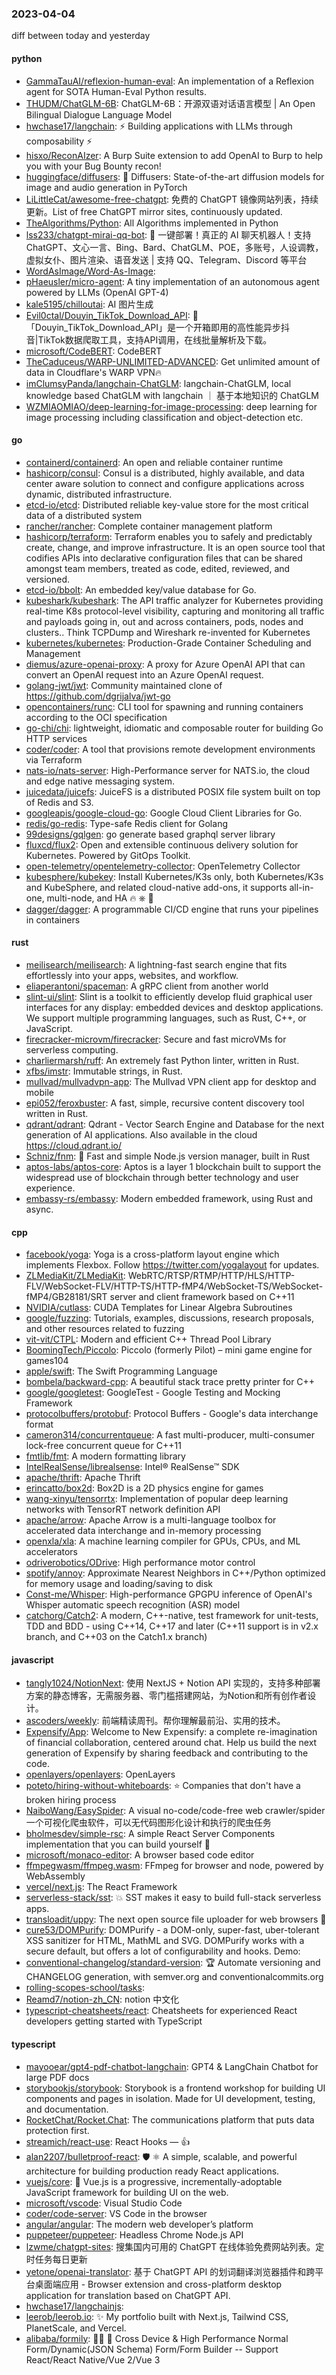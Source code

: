 ### 2023-04-04
diff between today and yesterday

#### python
* [GammaTauAI/reflexion-human-eval](https://github.com/GammaTauAI/reflexion-human-eval): An implementation of a Reflexion agent for SOTA Human-Eval Python results.
* [THUDM/ChatGLM-6B](https://github.com/THUDM/ChatGLM-6B): ChatGLM-6B：开源双语对话语言模型 | An Open Bilingual Dialogue Language Model
* [hwchase17/langchain](https://github.com/hwchase17/langchain): ⚡ Building applications with LLMs through composability ⚡
* [hisxo/ReconAIzer](https://github.com/hisxo/ReconAIzer): A Burp Suite extension to add OpenAI to Burp to help you with your Bug Bounty recon!
* [huggingface/diffusers](https://github.com/huggingface/diffusers): 🤗 Diffusers: State-of-the-art diffusion models for image and audio generation in PyTorch
* [LiLittleCat/awesome-free-chatgpt](https://github.com/LiLittleCat/awesome-free-chatgpt): 免费的 ChatGPT 镜像网站列表，持续更新。List of free ChatGPT mirror sites, continuously updated.
* [TheAlgorithms/Python](https://github.com/TheAlgorithms/Python): All Algorithms implemented in Python
* [lss233/chatgpt-mirai-qq-bot](https://github.com/lss233/chatgpt-mirai-qq-bot): 🚀 一键部署！真正的 AI 聊天机器人！支持ChatGPT、文心一言、Bing、Bard、ChatGLM、POE，多账号，人设调教，虚拟女仆、图片渲染、语音发送 | 支持 QQ、Telegram、Discord 等平台
* [WordAsImage/Word-As-Image](https://github.com/WordAsImage/Word-As-Image): 
* [pHaeusler/micro-agent](https://github.com/pHaeusler/micro-agent): A tiny implementation of an autonomous agent powered by LLMs (OpenAI GPT-4)
* [kale5195/chilloutai](https://github.com/kale5195/chilloutai): AI 图片生成
* [Evil0ctal/Douyin_TikTok_Download_API](https://github.com/Evil0ctal/Douyin_TikTok_Download_API): 🚀「Douyin_TikTok_Download_API」是一个开箱即用的高性能异步抖音|TikTok数据爬取工具，支持API调用，在线批量解析及下载。
* [microsoft/CodeBERT](https://github.com/microsoft/CodeBERT): CodeBERT
* [TheCaduceus/WARP-UNLIMITED-ADVANCED](https://github.com/TheCaduceus/WARP-UNLIMITED-ADVANCED): Get unlimited amount of data in Cloudflare's WARP VPN🔥
* [imClumsyPanda/langchain-ChatGLM](https://github.com/imClumsyPanda/langchain-ChatGLM): langchain-ChatGLM, local knowledge based ChatGLM with langchain ｜ 基于本地知识的 ChatGLM
* [WZMIAOMIAO/deep-learning-for-image-processing](https://github.com/WZMIAOMIAO/deep-learning-for-image-processing): deep learning for image processing including classification and object-detection etc.

#### go
* [containerd/containerd](https://github.com/containerd/containerd): An open and reliable container runtime
* [hashicorp/consul](https://github.com/hashicorp/consul): Consul is a distributed, highly available, and data center aware solution to connect and configure applications across dynamic, distributed infrastructure.
* [etcd-io/etcd](https://github.com/etcd-io/etcd): Distributed reliable key-value store for the most critical data of a distributed system
* [rancher/rancher](https://github.com/rancher/rancher): Complete container management platform
* [hashicorp/terraform](https://github.com/hashicorp/terraform): Terraform enables you to safely and predictably create, change, and improve infrastructure. It is an open source tool that codifies APIs into declarative configuration files that can be shared amongst team members, treated as code, edited, reviewed, and versioned.
* [etcd-io/bbolt](https://github.com/etcd-io/bbolt): An embedded key/value database for Go.
* [kubeshark/kubeshark](https://github.com/kubeshark/kubeshark): The API traffic analyzer for Kubernetes providing real-time K8s protocol-level visibility, capturing and monitoring all traffic and payloads going in, out and across containers, pods, nodes and clusters.. Think TCPDump and Wireshark re-invented for Kubernetes
* [kubernetes/kubernetes](https://github.com/kubernetes/kubernetes): Production-Grade Container Scheduling and Management
* [diemus/azure-openai-proxy](https://github.com/diemus/azure-openai-proxy): A proxy for Azure OpenAI API that can convert an OpenAI request into an Azure OpenAI request.
* [golang-jwt/jwt](https://github.com/golang-jwt/jwt): Community maintained clone of https://github.com/dgrijalva/jwt-go
* [opencontainers/runc](https://github.com/opencontainers/runc): CLI tool for spawning and running containers according to the OCI specification
* [go-chi/chi](https://github.com/go-chi/chi): lightweight, idiomatic and composable router for building Go HTTP services
* [coder/coder](https://github.com/coder/coder): A tool that provisions remote development environments via Terraform
* [nats-io/nats-server](https://github.com/nats-io/nats-server): High-Performance server for NATS.io, the cloud and edge native messaging system.
* [juicedata/juicefs](https://github.com/juicedata/juicefs): JuiceFS is a distributed POSIX file system built on top of Redis and S3.
* [googleapis/google-cloud-go](https://github.com/googleapis/google-cloud-go): Google Cloud Client Libraries for Go.
* [redis/go-redis](https://github.com/redis/go-redis): Type-safe Redis client for Golang
* [99designs/gqlgen](https://github.com/99designs/gqlgen): go generate based graphql server library
* [fluxcd/flux2](https://github.com/fluxcd/flux2): Open and extensible continuous delivery solution for Kubernetes. Powered by GitOps Toolkit.
* [open-telemetry/opentelemetry-collector](https://github.com/open-telemetry/opentelemetry-collector): OpenTelemetry Collector
* [kubesphere/kubekey](https://github.com/kubesphere/kubekey): Install Kubernetes/K3s only, both Kubernetes/K3s and KubeSphere, and related cloud-native add-ons, it supports all-in-one, multi-node, and HA 🔥 ⎈ 🐳
* [dagger/dagger](https://github.com/dagger/dagger): A programmable CI/CD engine that runs your pipelines in containers

#### rust
* [meilisearch/meilisearch](https://github.com/meilisearch/meilisearch): A lightning-fast search engine that fits effortlessly into your apps, websites, and workflow.
* [eliaperantoni/spaceman](https://github.com/eliaperantoni/spaceman): A gRPC client from another world
* [slint-ui/slint](https://github.com/slint-ui/slint): Slint is a toolkit to efficiently develop fluid graphical user interfaces for any display: embedded devices and desktop applications. We support multiple programming languages, such as Rust, C++, or JavaScript.
* [firecracker-microvm/firecracker](https://github.com/firecracker-microvm/firecracker): Secure and fast microVMs for serverless computing.
* [charliermarsh/ruff](https://github.com/charliermarsh/ruff): An extremely fast Python linter, written in Rust.
* [xfbs/imstr](https://github.com/xfbs/imstr): Immutable strings, in Rust.
* [mullvad/mullvadvpn-app](https://github.com/mullvad/mullvadvpn-app): The Mullvad VPN client app for desktop and mobile
* [epi052/feroxbuster](https://github.com/epi052/feroxbuster): A fast, simple, recursive content discovery tool written in Rust.
* [qdrant/qdrant](https://github.com/qdrant/qdrant): Qdrant - Vector Search Engine and Database for the next generation of AI applications. Also available in the cloud https://cloud.qdrant.io/
* [Schniz/fnm](https://github.com/Schniz/fnm): 🚀 Fast and simple Node.js version manager, built in Rust
* [aptos-labs/aptos-core](https://github.com/aptos-labs/aptos-core): Aptos is a layer 1 blockchain built to support the widespread use of blockchain through better technology and user experience.
* [embassy-rs/embassy](https://github.com/embassy-rs/embassy): Modern embedded framework, using Rust and async.

#### cpp
* [facebook/yoga](https://github.com/facebook/yoga): Yoga is a cross-platform layout engine which implements Flexbox. Follow https://twitter.com/yogalayout for updates.
* [ZLMediaKit/ZLMediaKit](https://github.com/ZLMediaKit/ZLMediaKit): WebRTC/RTSP/RTMP/HTTP/HLS/HTTP-FLV/WebSocket-FLV/HTTP-TS/HTTP-fMP4/WebSocket-TS/WebSocket-fMP4/GB28181/SRT server and client framework based on C++11
* [NVIDIA/cutlass](https://github.com/NVIDIA/cutlass): CUDA Templates for Linear Algebra Subroutines
* [google/fuzzing](https://github.com/google/fuzzing): Tutorials, examples, discussions, research proposals, and other resources related to fuzzing
* [vit-vit/CTPL](https://github.com/vit-vit/CTPL): Modern and efficient C++ Thread Pool Library
* [BoomingTech/Piccolo](https://github.com/BoomingTech/Piccolo): Piccolo (formerly Pilot) – mini game engine for games104
* [apple/swift](https://github.com/apple/swift): The Swift Programming Language
* [bombela/backward-cpp](https://github.com/bombela/backward-cpp): A beautiful stack trace pretty printer for C++
* [google/googletest](https://github.com/google/googletest): GoogleTest - Google Testing and Mocking Framework
* [protocolbuffers/protobuf](https://github.com/protocolbuffers/protobuf): Protocol Buffers - Google's data interchange format
* [cameron314/concurrentqueue](https://github.com/cameron314/concurrentqueue): A fast multi-producer, multi-consumer lock-free concurrent queue for C++11
* [fmtlib/fmt](https://github.com/fmtlib/fmt): A modern formatting library
* [IntelRealSense/librealsense](https://github.com/IntelRealSense/librealsense): Intel® RealSense™ SDK
* [apache/thrift](https://github.com/apache/thrift): Apache Thrift
* [erincatto/box2d](https://github.com/erincatto/box2d): Box2D is a 2D physics engine for games
* [wang-xinyu/tensorrtx](https://github.com/wang-xinyu/tensorrtx): Implementation of popular deep learning networks with TensorRT network definition API
* [apache/arrow](https://github.com/apache/arrow): Apache Arrow is a multi-language toolbox for accelerated data interchange and in-memory processing
* [openxla/xla](https://github.com/openxla/xla): A machine learning compiler for GPUs, CPUs, and ML accelerators
* [odriverobotics/ODrive](https://github.com/odriverobotics/ODrive): High performance motor control
* [spotify/annoy](https://github.com/spotify/annoy): Approximate Nearest Neighbors in C++/Python optimized for memory usage and loading/saving to disk
* [Const-me/Whisper](https://github.com/Const-me/Whisper): High-performance GPGPU inference of OpenAI's Whisper automatic speech recognition (ASR) model
* [catchorg/Catch2](https://github.com/catchorg/Catch2): A modern, C++-native, test framework for unit-tests, TDD and BDD - using C++14, C++17 and later (C++11 support is in v2.x branch, and C++03 on the Catch1.x branch)

#### javascript
* [tangly1024/NotionNext](https://github.com/tangly1024/NotionNext): 使用 NextJS + Notion API 实现的，支持多种部署方案的静态博客，无需服务器、零门槛搭建网站，为Notion和所有创作者设计。
* [ascoders/weekly](https://github.com/ascoders/weekly): 前端精读周刊。帮你理解最前沿、实用的技术。
* [Expensify/App](https://github.com/Expensify/App): Welcome to New Expensify: a complete re-imagination of financial collaboration, centered around chat. Help us build the next generation of Expensify by sharing feedback and contributing to the code.
* [openlayers/openlayers](https://github.com/openlayers/openlayers): OpenLayers
* [poteto/hiring-without-whiteboards](https://github.com/poteto/hiring-without-whiteboards): ⭐️ Companies that don't have a broken hiring process
* [NaiboWang/EasySpider](https://github.com/NaiboWang/EasySpider): A visual no-code/code-free web crawler/spider一个可视化爬虫软件，可以无代码图形化设计和执行的爬虫任务
* [bholmesdev/simple-rsc](https://github.com/bholmesdev/simple-rsc): A simple React Server Components implementation that you can build yourself 🙌
* [microsoft/monaco-editor](https://github.com/microsoft/monaco-editor): A browser based code editor
* [ffmpegwasm/ffmpeg.wasm](https://github.com/ffmpegwasm/ffmpeg.wasm): FFmpeg for browser and node, powered by WebAssembly
* [vercel/next.js](https://github.com/vercel/next.js): The React Framework
* [serverless-stack/sst](https://github.com/serverless-stack/sst): 💥 SST makes it easy to build full-stack serverless apps.
* [transloadit/uppy](https://github.com/transloadit/uppy): The next open source file uploader for web browsers 🐶
* [cure53/DOMPurify](https://github.com/cure53/DOMPurify): DOMPurify - a DOM-only, super-fast, uber-tolerant XSS sanitizer for HTML, MathML and SVG. DOMPurify works with a secure default, but offers a lot of configurability and hooks. Demo:
* [conventional-changelog/standard-version](https://github.com/conventional-changelog/standard-version): 🏆 Automate versioning and CHANGELOG generation, with semver.org and conventionalcommits.org
* [rolling-scopes-school/tasks](https://github.com/rolling-scopes-school/tasks): 
* [Reamd7/notion-zh_CN](https://github.com/Reamd7/notion-zh_CN): notion 中文化
* [typescript-cheatsheets/react](https://github.com/typescript-cheatsheets/react): Cheatsheets for experienced React developers getting started with TypeScript

#### typescript
* [mayooear/gpt4-pdf-chatbot-langchain](https://github.com/mayooear/gpt4-pdf-chatbot-langchain): GPT4 & LangChain Chatbot for large PDF docs
* [storybookjs/storybook](https://github.com/storybookjs/storybook): Storybook is a frontend workshop for building UI components and pages in isolation. Made for UI development, testing, and documentation.
* [RocketChat/Rocket.Chat](https://github.com/RocketChat/Rocket.Chat): The communications platform that puts data protection first.
* [streamich/react-use](https://github.com/streamich/react-use): React Hooks — 👍
* [alan2207/bulletproof-react](https://github.com/alan2207/bulletproof-react): 🛡️ ⚛️ A simple, scalable, and powerful architecture for building production ready React applications.
* [vuejs/core](https://github.com/vuejs/core): 🖖 Vue.js is a progressive, incrementally-adoptable JavaScript framework for building UI on the web.
* [microsoft/vscode](https://github.com/microsoft/vscode): Visual Studio Code
* [coder/code-server](https://github.com/coder/code-server): VS Code in the browser
* [angular/angular](https://github.com/angular/angular): The modern web developer’s platform
* [puppeteer/puppeteer](https://github.com/puppeteer/puppeteer): Headless Chrome Node.js API
* [lzwme/chatgpt-sites](https://github.com/lzwme/chatgpt-sites): 搜集国内可用的 ChatGPT 在线体验免费网站列表。定时任务每日更新
* [yetone/openai-translator](https://github.com/yetone/openai-translator): 基于 ChatGPT API 的划词翻译浏览器插件和跨平台桌面端应用 - Browser extension and cross-platform desktop application for translation based on ChatGPT API.
* [hwchase17/langchainjs](https://github.com/hwchase17/langchainjs): 
* [leerob/leerob.io](https://github.com/leerob/leerob.io): ✨ My portfolio built with Next.js, Tailwind CSS, PlanetScale, and Vercel.
* [alibaba/formily](https://github.com/alibaba/formily): 📱🚀 🧩 Cross Device & High Performance Normal Form/Dynamic(JSON Schema) Form/Form Builder -- Support React/React Native/Vue 2/Vue 3
